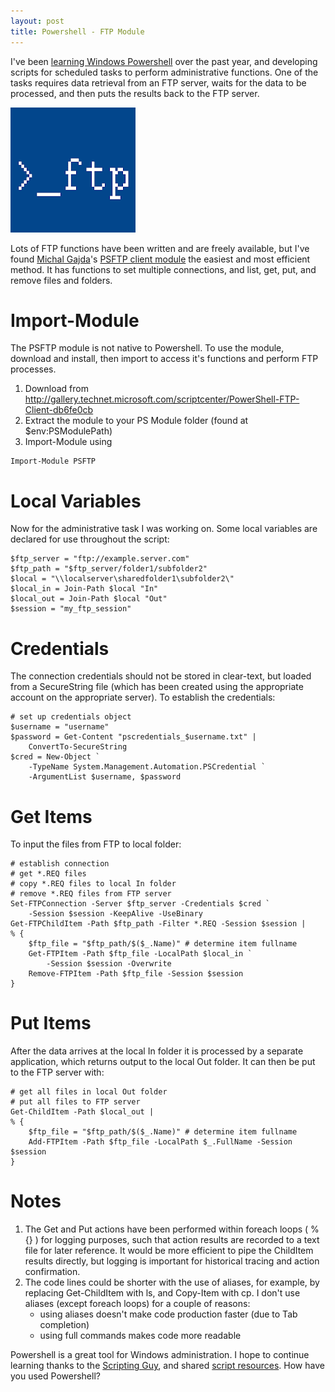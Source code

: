 ```yaml
---
layout: post
title: Powershell - FTP Module
---
```


I've been [learning Windows Powershell](http://blogs.technet.com/b/heyscriptingguy/) over the past year, and developing scripts for scheduled tasks to perform administrative functions. One of the tasks requires data retrieval from an FTP server, waits for the data to be processed, and then puts the results back to the FTP server.

![](../images/psftp.png)

Lots of FTP functions have been written and are freely available, but I've found [Michal Gajda](http://commandlinegeeks.com/)'s [PSFTP client module](http://gallery.technet.microsoft.com/scriptcenter/PowerShell-FTP-Client-db6fe0cb) the easiest and most efficient method. It has functions to set multiple connections, and list, get, put, and remove files and folders.

# Import-Module

The PSFTP module is not native to Powershell. To use the module, download and install, then import to access it's functions and perform FTP processes.
1. Download from <http://gallery.technet.microsoft.com/scriptcenter/PowerShell-FTP-Client-db6fe0cb>
1. Extract the module to your PS Module folder (found at $env:PSModulePath)
1. Import-Module using
```posh
Import-Module PSFTP
```

# Local Variables

Now for the administrative task I was working on. Some local variables are declared for use throughout the script:
```posh
$ftp_server = "ftp://example.server.com"
$ftp_path = "$ftp_server/folder1/subfolder2"
$local = "\\localserver\sharedfolder1\subfolder2\"
$local_in = Join-Path $local "In"
$local_out = Join-Path $local "Out"
$session = "my_ftp_session"
```

# Credentials

The connection credentials should not be stored in clear-text, but loaded from a SecureString file (which has been created using the appropriate account on the appropriate server). To establish the credentials:
```posh
# set up credentials object
$username = "username"
$password = Get-Content "pscredentials_$username.txt" | 
    ConvertTo-SecureString
$cred = New-Object `
    -TypeName System.Management.Automation.PSCredential `
    -ArgumentList $username, $password
```

# Get Items

To input the files from FTP to local folder:
```posh
# establish connection
# get *.REQ files
# copy *.REQ files to local In folder
# remove *.REQ files from FTP server
Set-FTPConnection -Server $ftp_server -Credentials $cred `
    -Session $session -KeepAlive -UseBinary
Get-FTPChildItem -Path $ftp_path -Filter *.REQ -Session $session | 
% {
    $ftp_file = "$ftp_path/$($_.Name)" # determine item fullname
    Get-FTPItem -Path $ftp_file -LocalPath $local_in `
        -Session $session -Overwrite
    Remove-FTPItem -Path $ftp_file -Session $session
}
```

# Put Items

After the data arrives at the local In folder it is processed by a separate application, which returns output to the local Out folder. It can then be put to the FTP server with:
```posh
# get all files in local Out folder
# put all files to FTP server
Get-ChildItem -Path $local_out |
% {
    $ftp_file = "$ftp_path/$($_.Name)" # determine item fullname
    Add-FTPItem -Path $ftp_file -LocalPath $_.FullName -Session $session
}
```

# Notes

1. The Get and Put actions have been performed within foreach loops ( % {} ) for logging purposes, such that action results are recorded to a text file for later reference. It would be more efficient to pipe the ChildItem results directly, but logging is important for historical tracing and action confirmation.
1. The code lines could be shorter with the use of aliases, for example, by replacing Get-ChildItem with ls, and Copy-Item with cp. I don't use aliases (except foreach loops) for a couple of reasons:
    * using aliases doesn't make code production faster (due to Tab completion)
    * using full commands makes code more readable

Powershell is a great tool for Windows administration. I hope to continue learning thanks to the [Scripting Guy](http://blogs.technet.com/b/heyscriptingguy/), and shared [script resources](http://gallery.technet.microsoft.com/scriptcenter/site/search?f%5B0%5D.Type=ProgrammingLanguage&f%5B0%5D.Value=PowerShell). How have you used Powershell?